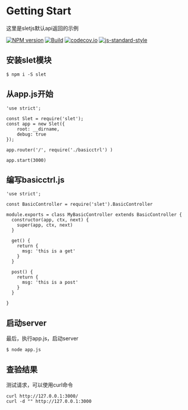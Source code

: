 # Getting Start

这里是sletjs默认api返回的示例

[![NPM version](https://img.shields.io/npm/v/example-basic.svg?style=flat-square)](https://www.npmjs.com/package/example-basic)
[![Build](https://travis-ci.org/sletjs/example-basic.svg?branch=master)](https://travis-ci.org/sletjs/example-basic)
[![codecov.io](https://codecov.io/github/sletjs/example-basic/coverage.svg?branch=master)](https://codecov.io/github/sletjs/example-basic?branch=master)
[![js-standard-style](https://img.shields.io/badge/code%20style-standard-brightgreen.svg)](http://standardjs.com/)

## 安装slet模块

```
$ npm i -S slet
```

## 从app.js开始

```
'use strict';

const Slet = require('slet');
const app = new Slet({
    root: __dirname,
    debug: true
});

app.router('/', require('./basicctrl') )  

app.start(3000)
```

## 编写basicctrl.js

```
'use strict';

const BasicController = require('slet').BasicController

module.exports = class MyBasicController extends BasicController {
  constructor(app, ctx, next) {
    super(app, ctx, next)
  }
  
  get() {
    return {
      msg: 'this is a get'
    }
  } 

  post() {
    return {
      msg: 'this is a post'
    }
  } 

}

```

## 启动server

最后，执行app.js，启动server

```
$ node app.js
```

## 查验结果

测试请求，可以使用curl命令

```
curl http://127.0.0.1:3000/
curl -d "" http://127.0.0.1:3000
```